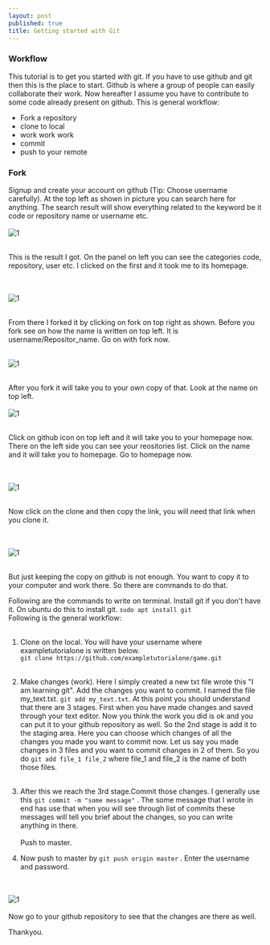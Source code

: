 ```yaml
---
layout: post
published: true
title: Getting started with Git
---
```


### Workflow
This tutorial is to get you started with git. If you have to use github and git then this is the place to start. Github is where a group of people can easily collaborate their work. Now hereafter I assume you have to contribute to some code already present on github. This is general workflow:
<ul><li>Fork a repository</li><li>clone to local</li><li>work work work</li><li>commit</li><li>push to your remote</li></ul>

### Fork
Signup and create your account on github (Tip: Choose username carefully).
At the top left as shown in picture you can search here for anything. The search result will show everything related to the keyword be it code or repository name or username etc.<br/><br/>
![1](/img/1.gif)<br/><br/>

This is the result I got. On the panel on left you can see the categories code, repository, user etc. I clicked on the first and it took me to its homepage.

<br/> <br/>![1](/img/2.gif)<br/><br/>

From there I forked it by clicking on fork on top right as shown. Before you fork see on how the name is written on top left. It is username/Repositor_name. Go on with fork now.<br/><br/>

![1](/img/3.gif)<br/><br/>

After you fork it will take you to your own copy of that. Look at the name on top left. <br/><br/>![1](/img/4.gif)<br/><br/>

Click on github icon on top left and it will take you to your homepage now. There on the left side you can see your reositories list. Click on the name and it will take you to homepage. Go to homepage now.

<br/><br/>![1](/img/5.gif)<br/><br/>

Now click on the clone and then copy the link, you will need that link when you clone it.

<br/><br/>![1](/img/6.gif)<br/><br/>

 But just keeping the copy on github is not enough. You want to copy it to your computer and work there. So there are commands to do that.
 
 Following are the commands to write on terminal. Install git if you don't have it. On ubuntu do this to install git.
 `sudo apt install git`<br/>
 Following is the general workflow:<br/><br/>
 
 
1. Clone  on the local. You will have your username where exampletutorialone is written below. <br/>
  `git clone https://github.com/exampletutorialone/game.git`
  <br/><br/>
  
  2. Make changes (work). Here I simply created a new txt file wrote this "I am learning git". Add the changes you want to commit. I named the file my_text.txt. 
  `git add my_text.txt`. At this point you should understand that there are 3 stages. First when you have made changes and saved through your text editor. Now you think the work you did is ok and you can put it to your github repository as well. So the 2nd stage is add it to the staging area. Here you can choose which changes of all the changes you made you want to commit now. Let us say you made changes in 3 files and you want to commit changes in 2 of them. So you do 
  `git add file_1 file_2` 
  where file_1 and file_2 is the name of both those files.<br/><br/>
  
  
  3. After this we reach the 3rd stage.Commit those changes. I generally use this 
  `git commit -m "some message"`
  . The some message that I wrote in end has use that when you will see through list of commits these messages will tell you brief about the changes, so you can write anything in there.<br/><br/>Push to master. 
  
  4. Now push to master by 
  `git push origin master`
  . Enter the username and password. <br/><br/>
  
  
 <br/>![1](/img/7.png)<br/>
<br/> Now go to your github repository to see that the changes are there as well. <br/>

Thankyou.
